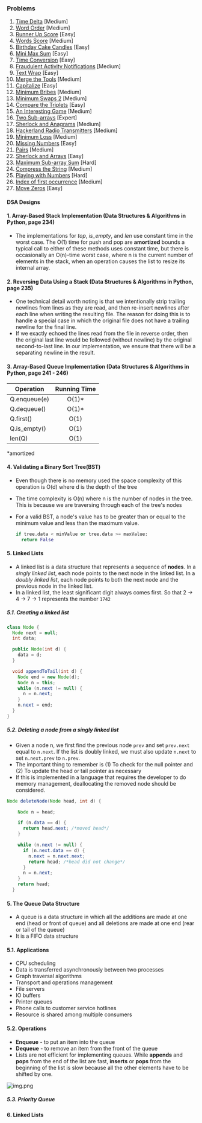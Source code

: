 ### Problems

1. [Time Delta](https://www.hackerrank.com/challenges/python-time-delta) [Medium]
2. [Word Order](https://www.hackerrank.com/challenges/word-order) [Medium]
3. [Runner Up Score](https://www.hackerrank.com/challenges/find-second-maximum-number-in-a-list) [Easy]
4. [Words Score](https://www.hackerrank.com/challenges/words-score) [Medium]
5. [Birthday Cake Candles](https://www.hackerrank.com/challenges/birthday-cake-candles) [Easy]
6. [Mini Max Sum](https://www.hackerrank.com/challenges/mini-max-sum) [Easy]
7. [Time Conversion](https://www.hackerrank.com/challenges/time-conversion) [Easy]
8. [Fraudulent Activity Notifications](https://www.hackerrank.com/challenges/fraudulent-activity-notifications) [Medium]
9. [Text Wrap](https://www.hackerrank.com/challenges/text-wrap) [Easy]
10. [Merge the Tools](https://www.hackerrank.com/challenges/merge-the-tools) [Medium]
11. [Capitalize](https://www.hackerrank.com/challenges/capitalize) [Easy]
12. [Minimum Bribes](https://www.hackerrank.com/challenges/new-year-chaos) [Medium]
13. [Minimum Swaps 2](https://www.hackerrank.com/challenges/minimum-swaps-2) [Medium]
14. [Compare the Triplets](https://www.hackerrank.com/challenges/compare-the-triplets/) [Easy]
15. [An Interesting Game](https://www.hackerrank.com/challenges/an-interesting-game-1) [Medium]
16. [Two Sub-arrays](https://www.hackerrank.com/challenges/two-subarrays/) [Expert]
17. [Sherlock and Anagrams](https://www.hackerrank.com/challenges/sherlock-and-anagrams) [Medium]
18. [Hackerland Radio Transmitters](https://www.hackerrank.com/challenges/hackerland-radio-transmitters) [Medium]
19. [Minimum Loss](https://www.hackerrank.com/challenges/minimum-loss/) [Medium]
20. [Missing Numbers](https://www.hackerrank.com/challenges/missing-numbers) [Easy]
21. [Pairs](https://www.hackerrank.com/challenges/pairs/) [Medium]
22. [Sherlock and Arrays](https://www.hackerrank.com/challenges/sherlock-and-array) [Easy]
23. [Maximum Sub-array Sum](https://www.hackerrank.com/challenges/maximum-subarray-sum) [Hard]
24. [Compress the String](https://www.hackerrank.com/challenges/compress-the-string/) [Medium]
25. [Playing with Numbers](https://www.hackerrank.com/challenges/playing-with-numbers) [Hard]
26. [Index of first occurrence](https://leetcode.com/problems/find-the-index-of-the-first-occurrence-in-a-string/) [Medium]
27. [Move Zeros](https://leetcode.com/problems/move-zeroes/) [Easy]

#### DSA Designs

#### 1. Array-Based Stack Implementation (Data Structures & Algorithms in Python, page 234)

- The implementations for _top_, _is_empty_, and _len_ use constant time in the worst case. The O(1) time for push and
  pop are **amortized** bounds a typical call to either of these methods uses constant time, but there is occasionally
  an O(n)-time worst case, where n is the current number of elements in the stack, when an operation causes the list to
  resize its internal array.

#### 2. Reversing Data Using a Stack (Data Structures & Algorithms in Python, page 235)

- One technical detail worth noting is that we intentionally strip trailing newlines from lines as they are read, and
  then re-insert newlines after each line when writing the resulting file. The reason for doing this is to handle a
  special case in which the original file does not have a trailing newline for the final line.
- If we exactly echoed the lines read from the file in reverse order, then the original last line would be followed
  (without newline) by the original second-to-last line. In our implementation, we ensure that there will be a
  separating newline in the result.

#### 3. Array-Based Queue Implementation (Data Structures & Algorithms in Python, page 241 - 246)

| Operation    | Running Time |
|--------------|:------------:
| Q.enqueue(e) |    O(1)*     |
| Q.dequeue()  |    O(1)*     |
| Q.first()    |     O(1)     |     
| Q.is_empty() |     O(1)     |
| len(Q)       |     O(1)     | 

*amortized

#### 4. Validating a Binary Sort Tree(BST)

- Even though there is no memory used the space complexity of this operation is O(d) where d is the depth of the tree
- The time complexity is O(n) where n is the number of nodes in the tree. This is because we are traversing through each
  of the tree's nodes
- For a valid BST, a node's value has to be greater than or equal to the minimum value and less than the maximum value.

  ```python
  if tree.data < minValue or tree.data >= maxValue:
    return False
  ```

#### 5. Linked Lists

- A linked list is a data structure that represents a sequence of **nodes**. In a _singly linked list_, each node points
  to the next node in the linked list. In a _doubly linked list_, each node points to both the next node and the
  previous node in the linked list.
- In a linked list, the least significant digit always comes first. So that 2 -> 4 -> 7 -> 1 represents the
  number `1742`

##### 5.1. Creating a linked list

```java
class Node {
  Node next = null;
  int data;

  public Node(int d) {
    data = d;
  }

  void appendToTail(int d) {
    Node end = new Node(d);
    Node n = this;
    while (n.next != null) {
      n = n.next;
    }
    n.next = end;
  }
}
```

##### 5.2. Deleting a node from a singly linked list

- Given a node n, we first find the previous node `prev` and set `prev.next` equal to `n.next`. If the list is doubly
  linked, we must also update `n.next` to set `n.next.prev` to `n.prev`.
- The important thing to remember is (1) To check for the null pointer and (2) To update the head or tail pointer as
  necessary
- If this is implemented in a language that requires the developer to do memory management, deallocating the removed
  node should be considered.

```java
Node deleteNode(Node head, int d) {

    Node n = head;

    if (n.data == d) {
      return head.next; /*moved head*/
    }

    while (n.next != null) {
      if (n.next.data == d) {
        n.next = n.next.next;
        return head; /*head did not change*/
      }
      n = n.next;
    }
    return head;
  }
```

#### 5. The Queue Data Structure

- A queue is a data structure in which all the additions are made at one end (head or front of queue) and all deletions
  are made at one end (rear or tail of the queue)
- It is a FIFO data structure

#### 5.1. Applications

- CPU scheduling
- Data is transferred asynchronously between two processes
- Graph traversal algorithms
- Transport and operations management
- File servers
- IO buffers
- Printer queues
- Phone calls to customer service hotlines
- Resource is shared among multiple consumers

#### 5.2. Operations

- **Enqueue** - to put an item into the queue
- **Dequeue** - to remove an item from the front of the queue
- Lists are not efficient for implementing queues. While **appends** and **pops** from the end of the list are fast, **inserts** or **pops** from the beginning of the list is slow because all the other elements have to be shifted by
  one.

![img.png](img.png)

##### 5.3. Priority Queue

#### 6. Linked Lists




